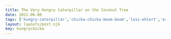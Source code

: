 ```yaml
---
title: The Very Hungry Caterpillar on the Coconut Tree
date: 2021-06-06
tags: ['hungry-caterpillar','chicka-chicka-boom-boom','lois-ehlert','eric-carle']
layout: layouts/post.njk
key: hungrychicka
---
```



